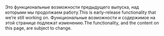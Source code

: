 <span data-ttu-id="9aa83-101">Это функциональные возможности предыдущего выпуска, над которыми мы продолжаем работу.</span><span class="sxs-lookup"><span data-stu-id="9aa83-101">This is early-release functionality that we’re still working on.</span></span> <span data-ttu-id="9aa83-102">Функциональные возможности и содержимое на этой странице подлежат изменению.</span><span class="sxs-lookup"><span data-stu-id="9aa83-102">The functionality, and the content on this page, are subject to change.</span></span>

